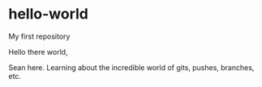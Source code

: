 # hello-world
My first repository

Hello there world,

Sean here. Learning about the incredible world of gits, pushes, branches, etc.
